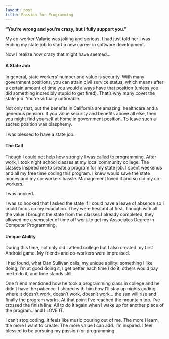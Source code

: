 ```yaml
---
layout: post
title: Passion for Programming
---
```


<b>“You’re wrong and you’re crazy, but I fully support you.”</b>

My co-worker Valarie was joking and serious. I had just told her I was ending my state job to start a new career in software development.

Now I realize how crazy that might have seemed...

<h4>A State Job</h4>
In general, state workers’ number one value is security. With many government positions, you can attain civil service status, which means after a certain amount of time you would always have that position (unless you did something incredibly stupid to get fired). That’s why many covet the state job. You're virtually unfireable.

Not only that, but the benefits in California are amazing: healthcare and a generous pension. If you value security and benefits above all else, then you might find yourself at home in government position. To leave such a sacred position was blasphemy.

I was blessed to have a state job.

<h4>The Call</h4>
Though I could not help how strongly I was called to programming. After work, I took night school classes at my local community college. The classes inspired me to create a program for my state job. I spent weekends and all my free time coding this program. I knew would save the state money and my co-workers hassle. Management loved it and so did my co-workers.

I was hooked.

I was so hooked that I asked the state if I could have a leave of absence so I could focus on my education. They were hesitant at first. Though with all the value I brought the state from the classes I already completed, they allowed me a semester of time off work to get my Associates Degree in Computer Programming.

<h4>Unique Ability</h4>
During this time, not only did I attend college but I also created my first Android game. My friends and co-workers were impressed.

I had found, what Dan Sullivan calls, my unique ability: something I like doing, I’m at good doing it, I get better each time I do it, others would pay me to do it, and time stands still.

One friend mentioned how he took a programming class in college and he didn’t have the patience. I shared with him how I’ll stay up nights coding where it doesn’t work, doesn’t work, doesn’t work… the sun will rise and finally the program works. At that point I’ve reached the mountain top. I’ve crossed the finish line. All to do it again when I wake up for another piece of the program…and I LOVE IT.

I can’t stop coding. It feels like music pouring out of me. The more I learn, the more I want to create. The more value I can add. I’m inspired. I feel blessed to be pursuing my passion for programming.
